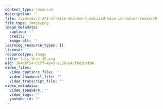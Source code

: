 ```yaml
---
content_type: resource
description: ''
file: /courses/7-341-of-mice-and-men-humanized-mice-in-cancer-research-spring-2015/less_than_10.png
file_type: image/png
image_metadata:
  caption: ''
  credit: ''
  image-alt: ''
learning_resource_types: []
license: ''
resourcetype: Image
title: less_than_10.png
uid: 764abf54-d1ff-4e45-923b-640f8d3cef06
video_files:
  video_captions_file: ''
  video_thumbnail_file: ''
  video_transcript_file: ''
video_metadata:
  video_speakers: ''
  video_tags: ''
  youtube_id: ''
---
```

